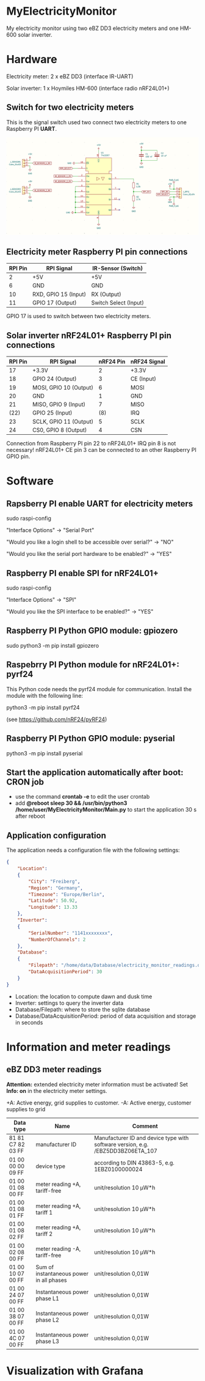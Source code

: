 # MyElectricityMonitor

My electricity monitor using two eBZ DD3 electricity meters and one HM-600 solar inverter.

# Hardware

Electricity meter:
2 x eBZ DD3             (interface IR-UART)

Solar inverter:
1 x Hoymiles HM-600     (interface radio nRF24L01+)

## Switch for two electricity meters

This is the signal switch used two connect two electricity meters to one Raspberry PI **UART**.

![Electricity meter signal switch circuit](TwoEnergyMetersSwitch.png)

## Electricity meter Raspberry PI pin connections

| RPI Pin | RPI Signal           | IR-Sensor (Switch)    |
| ------- | -------------------- | --------------------- |
| 2       | +5V                  | +5V                   |
| 6       | GND                  | GND                   |
| 10      | RXD, GPIO 15 (Input) | RX (Output)           |
| 11      | GPIO 17 (Output)     | Switch Select (Input) |

GPIO 17 is used to switch between two electricity meters.

## Solar inverter nRF24L01+ Raspberry PI pin connections

| RPI Pin | RPI Signal              | nRF24 Pin | nRF24 Signal |
| ------- | ----------------------- | --------- | ------------ |
| 17      | +3.3V                   | 2         | +3.3V        |
| 18      | GPIO 24 (Output)        | 3         | CE (Input)   |
| 19      | MOSI, GPIO 10 (Output)  | 6         | MOSI         |
| 20      | GND                     | 1         | GND          |
| 21      | MISO, GPIO 9 (Input)    | 7         | MISO         |
| (22)    | GPIO 25 (Input)         | (8)       | IRQ          |
| 23      | SCLK, GPIO 11 (Output)  | 5         | SCLK         |
| 24      | CS0, GPIO 8 (Output)    | 4         | CSN          |

Connection from Raspberry PI pin 22 to nRF24L01+ IRQ pin 8 is not necessary!
nRF24L01+ CE pin 3 can be connected to an other Raspberry PI GPIO pin.

# Software

## Rapsberry PI enable UART for electricity meters

sudo raspi-config

"Interface Options" -> "Serial Port"

"Would you like a login shell to be accessible over serial?" -> "NO"

"Would you like the serial port hardware to be enabled?" -> "YES"

## Raspberry PI enable SPI for nRF24L01+

sudo raspi-config

"Interface Options" -> "SPI"

"Would you like the SPI interface to be enabled?" -> "YES"

## Raspberry PI Python GPIO module: gpiozero

sudo python3 -m pip install gpiozero

## Raspebrry PI Python module for nRF24L01+: pyrf24

This Python code needs the pyrf24 module for communication. Install the module with the following line:

python3 -m pip install pyrf24

(see https://github.com/nRF24/pyRF24)

## Raspberry PI Python GPIO module: pyserial

python3 -m pip install pyserial

## Start the application automatically after boot: CRON job

- use the command **crontab -e** to edit the user crontab
- add **@reboot sleep 30 && /usr/bin/python3 /home/user/MyElectricityMonitor/Main.py** to start the application 30 s after reboot

## Application configuration

The application needs a configuration file with the following settings:

```json
{
    "Location":
    {
        "City": "Freiberg",
        "Region": "Germany",
        "Timezone": "Europe/Berlin",
        "Latitude": 50.92,
        "Longitude": 13.33
    },
    "Inverter":
    {
        "SerialNumber": "1141xxxxxxxx",
        "NumberOfChannels": 2
    },
    "Database":
    {
        "Filepath": "/home/data/Database/electricity_monitor_readings.db",
        "DataAcquisitionPeriod": 30
    }
}
```

- Location: the location to compute dawn and dusk time
- Inverter: settings to query the inverter data
- Database/Filepath: where to store the sqlite database
- Database/DataAcquisitionPeriod: period of data acquisition and storage in seconds

# Information and meter readings

## eBZ DD3 meter readings

**Attention:** extended electricity meter information must be activated!
Set **Info: on** in the electricity meter settings.

+A: Active energy, grid supplies to customer.
-A: Active energy, customer supplies to grid

| Data type         | Name                           | Comment                                       |
|-------------------|--------------------------------|-----------------------------------------------|
| 81 81 C7 82 03 FF | manufacturer ID                | Manufacturer ID and device type with software version, e.g. /EBZ5DD3BZ06ETA_107 |
| 01 00 00 00 09 FF | device type                    | according to DIN 43863-5, e.g. 1EBZ0100000024 |
| 01 00 01 08 00 FF | meter reading +A, tariff-free  | unit/resolution 10 μW*h                       |
| 01 00 01 08 01 FF | meter reading +A, tariff 1     | unit/resolution 10 μW*h                       |
| 01 00 01 08 02 FF | meter reading +A, tariff 2     | unit/resolution 10 μW*h                       |
| 01 00 02 08 00 FF | meter reading -A, tariff-free  | unit/resolution 10 μW*h                       |
| 01 00 10 07 00 FF | Sum of instantaneous power in all phases | unit/resolution 0,01W               |
| 01 00 24 07 00 FF | Instantaneous power phase L1   | unit/resolution 0,01W                         |
| 01 00 38 07 00 FF | Instantaneous power phase L2   | unit/resolution 0,01W                         |
| 01 00 4C 07 00 FF | Instantaneous power phase L3   | unit/resolution 0,01W                         |

# Visualization with Grafana


